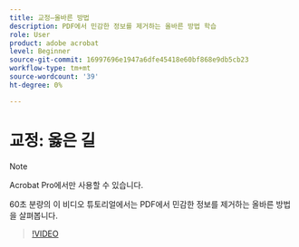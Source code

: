 ```yaml
---
title: 교정—올바른 방법
description: PDF에서 민감한 정보를 제거하는 올바른 방법 학습
role: User
product: adobe acrobat
level: Beginner
source-git-commit: 16997696e1947a6dfe45418e60bf868e9db5cb23
workflow-type: tm+mt
source-wordcount: '39'
ht-degree: 0%

---
```


# 교정: 옳은 길

>[!NOTE]
>
>Acrobat Pro에서만 사용할 수 있습니다.

60초 분량의 이 비디오 튜토리얼에서는 PDF에서 민감한 정보를 제거하는 올바른 방법을 살펴봅니다.

>[!VIDEO](https://video.tv.adobe.com/v/3411377?quality=12&learn=on&hidetitle=true)
